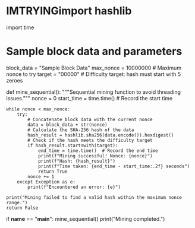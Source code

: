 # IMTRYINGimport hashlib
import time

# Sample block data and parameters
block_data = "Sample Block Data"
max_nonce = 10000000  # Maximum nonce to try
target = "00000"  # Difficulty target: hash must start with 5 zeroes

def mine_sequential():
    """Sequential mining function to avoid threading issues."""
    nonce = 0
    start_time = time.time()  # Record the start time

    while nonce < max_nonce:
        try:
            # Concatenate block data with the current nonce
            data = block_data + str(nonce)
            # Calculate the SHA-256 hash of the data
            hash_result = hashlib.sha256(data.encode()).hexdigest()
            # Check if the hash meets the difficulty target
            if hash_result.startswith(target):
                end_time = time.time()  # Record the end time
                print(f"Mining successful! Nonce: {nonce}")
                print(f"Hash: {hash_result}")
                print(f"Time taken: {end_time - start_time:.2f} seconds")
                return True
            nonce += 1
        except Exception as e:
            print(f"Encountered an error: {e}")
    
    print("Mining failed to find a valid hash within the maximum nonce range.")
    return False

if __name__ == "__main__":
    mine_sequential()
    print("Mining completed.")
